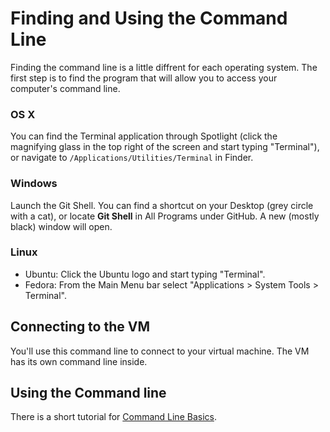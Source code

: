 # Finding and Using the Command Line

Finding the command line is a little diffrent for each operating system.
The first step is to find the program that will allow you to access your
computer's command line.

### OS X

You can find the Terminal application through Spotlight (click the
magnifying glass in the top right of the screen and start typing
"Terminal"), or navigate to `/Applications/Utilities/Terminal` in Finder.

### Windows

Launch the Git Shell. You can find a shortcut on your Desktop (grey
circle with a cat), or locate **Git Shell** in All Programs under
GitHub. A new (mostly black) window will open.

### Linux

* Ubuntu: Click the Ubuntu logo and start typing "Terminal".
* Fedora: From the Main Menu bar select "Applications > System Tools > Terminal".

## Connecting to the VM

You'll use this command line to connect to your virtual machine. The VM
has its own command line inside.

## Using the Command line

There is a short tutorial for
[Command Line Basics](/installfest/command_line_basics).
